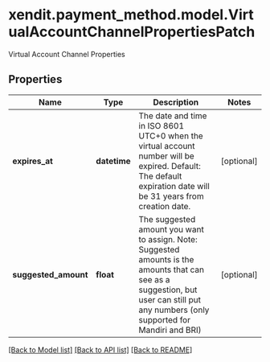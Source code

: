 # xendit.payment_method.model.VirtualAccountChannelPropertiesPatch

Virtual Account Channel Properties

## Properties
Name | Type | Description | Notes
------------ | ------------- | ------------- | -------------
**expires_at** | **datetime** | The date and time in ISO 8601 UTC+0 when the virtual account number will be expired. Default: The default expiration date will be 31 years from creation date. | [optional] 
**suggested_amount** | **float** | The suggested amount you want to assign. Note: Suggested amounts is the amounts that can see as a suggestion, but user can still put any numbers (only supported for Mandiri and BRI) | [optional] 

[[Back to Model list]](../README.md#documentation-for-models) [[Back to API list]](../README.md#documentation-for-api-endpoints) [[Back to README]](../README.md)


